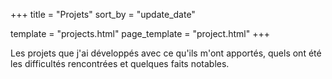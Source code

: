 +++
title = "Projets"
sort_by = "update_date"

template = "projects.html"
page_template = "project.html"
+++

Les projets que j'ai développés avec ce qu'ils m'ont apportés, quels ont été les difficultés rencontrées et quelques faits notables.
